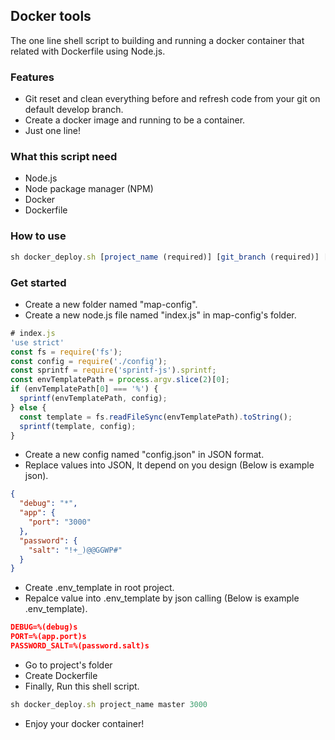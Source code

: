 ## Docker tools
The one line shell script to building and running a docker container that related with Dockerfile using Node.js.

### Features
- Git reset and clean everything before and refresh code from your git on default develop branch.
- Create a docker image and running to be a container.
- Just one line!

### What this script need
- Node.js
- Node package manager (NPM)
- Docker
- Dockerfile

### How to use
~~~javascript
sh docker_deploy.sh [project_name (required)] [git_branch (required)] [docker_port (required)]
~~~

### Get started
- Create a new folder named "map-config".
- Create a new node.js file named "index.js" in map-config's folder.
~~~javascript
# index.js
'use strict'
const fs = require('fs');
const config = require('./config');
const sprintf = require('sprintf-js').sprintf;
const envTemplatePath = process.argv.slice(2)[0];
if (envTemplatePath[0] === '%') {
  sprintf(envTemplatePath, config);
} else {
  const template = fs.readFileSync(envTemplatePath).toString();
  sprintf(template, config);
}
~~~
- Create a new config named "config.json" in JSON format.
- Replace values into JSON, It depend on you design (Below is example json).
~~~json
{
  "debug": "*",
  "app": {
    "port": "3000"
  },
  "password": {
    "salt": "!+_)@@GGWP#"
  }
}
~~~
- Create .env_template in root project.
- Repalce value into .env_template by json calling (Below is example .env_template).
~~~json
DEBUG=%(debug)s
PORT=%(app.port)s
PASSWORD_SALT=%(password.salt)s
~~~
- Go to project's folder
- Create Dockerfile
- Finally, Run this shell script.
~~~javascript
sh docker_deploy.sh project_name master 3000
~~~
- Enjoy your docker container!
